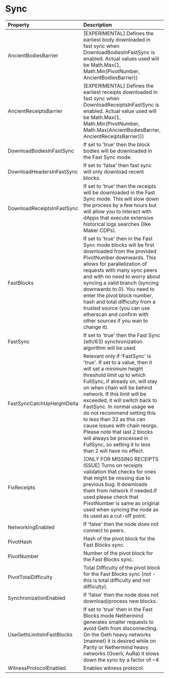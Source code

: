# Sync



| Property | Description | Default |
| :--- | :--- | :--- |
| AncientBodiesBarrier | [EXPERIMENTAL] Defines the earliest body downloaded in fast sync when DownloadBodiesInFastSync is enabled. Actual values used will be Math.Max(1, Math.Min(PivotNumber, AncientBodiesBarrier)) | 0 |
| AncientReceiptsBarrier | [EXPERIMENTAL] Defines the earliest receipts downloaded in fast sync when DownloadReceiptsInFastSync is enabled. Actual value used will be Math.Max(1, Math.Min(PivotNumber, Math.Max(AncientBodiesBarrier, AncientReceiptsBarrier))) | 0 |
| DownloadBodiesInFastSync | If set to 'true' then the block bodies will be downloaded in the Fast Sync mode. | true |
| DownloadHeadersInFastSync | If set to 'false' then fast sync will only download recent blocks. | true |
| DownloadReceiptsInFastSync | If set to 'true' then the receipts will be downloaded in the Fast Sync mode. This will slow down the process by a few hours but will allow you to interact with dApps that execute extensive historical logs searches (like Maker CDPs). | true |
| FastBlocks | If set to 'true' then in the Fast Sync mode blocks will be first downloaded from the provided PivotNumber downwards. This allows for parallelization of requests with many sync peers and with no need to worry about syncing a valid branch (syncing downwards to 0). You need to enter the pivot block number, hash and total difficulty from a trusted source (you can use etherscan and confirm with other sources if you wan to change it). | false |
| FastSync | If set to 'true' then the Fast Sync (eth/63) synchronization algorithm will be used. | false |
| FastSyncCatchUpHeightDelta | Relevant only if 'FastSync' is 'true'. If set to a value, then it will set a minimum height threshold limit up to which FullSync, if already on, will stay on when chain will be behind network. If this limit will be exceeded, it will switch back to FastSync. In normal usage we do not recommend setting this to less than 32 as this can cause issues with chain reorgs. Please note that last 2 blocks will always be processed in FullSync, so setting it to less than 2 will have no effect. | 8192 |
| FixReceipts | [ONLY FOR MISSING RECEIPTS ISSUE] Turns on receipts validation that checks for ones that might be missing due to previous bug. It downloads them from network if needed.If used please check that PivotNumber is same as original used when syncing the node as its used as a cut-off point. | false |
| NetworkingEnabled | If 'false' then the node does not connect to peers. | true |
| PivotHash | Hash of the pivot block for the Fast Blocks sync. | null |
| PivotNumber | Number of the pivot block for the Fast Blocks sync. | null |
| PivotTotalDifficulty | Total Difficulty of the pivot block for the Fast Blocks sync (not - this is total difficulty and not difficulty). | null |
| SynchronizationEnabled | If 'false' then the node does not download/process new blocks. | true |
| UseGethLimitsInFastBlocks | If set to 'true' then in the Fast Blocks mode Nethermind generates smaller requests to avoid Geth from disconnecting. On the Geth heavy networks (mainnet) it is desired while on Parity or Nethermind heavy networks (Goerli, AuRa) it slows down the sync by a factor of ~4 | true |
| WitnessProtocolEnabled | Enables witness protocol. | false |
